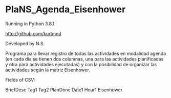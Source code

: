 # PlaNS_Agenda_Eisenhower

Running in Python 3.8.1

http://github.com/kurtmnd

Developed by N.S.

Programa para llevar registro de todas las actividades en modalidad agenda (en cada día se tienen dos columnas, una para las actividades planificadas y otra para actividades ejecutadas) y con la posibilidad de organizar las actividades según la matriz Eisenhower.

Fields of CSV:

BriefDesc
Tag1
Tag2
PlanDone
Date1
Hour1
Eisenhower
